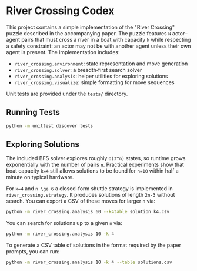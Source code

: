 # River Crossing Codex

This project contains a simple implementation of the "River Crossing" puzzle
described in the accompanying paper. The puzzle features `N` actor–agent pairs
that must cross a river in a boat with capacity `k` while respecting a safety
constraint: an actor may not be with another agent unless their own agent is
present. The implementation includes:

- `river_crossing.environment`: state representation and move generation
- `river_crossing.solver`: a breadth‑first search solver
- `river_crossing.analysis`: helper utilities for exploring solutions
- `river_crossing.visualize`: simple formatting for move sequences

Unit tests are provided under the `tests/` directory.

## Running Tests

```bash
python -m unittest discover tests
```

## Exploring Solutions

The included BFS solver explores roughly `O(3^n)` states, so runtime grows
exponentially with the number of pairs `n`. Practical experiments show that
boat capacity `k=4` still allows solutions to be found for `n=10` within half a
minute on typical hardware.

For `k=4` and `n \ge 6` a closed-form shuttle strategy is implemented in
`river_crossing.strategy`. It produces solutions of length `2n-3` without
search. You can export a CSV of these moves for larger `n` via:

```bash
python -m river_crossing.analysis 60 --k4table solution_k4.csv
```

You can search for solutions up to a given `n` via:

```bash
python -m river_crossing.analysis 10 -k 4
```

To generate a CSV table of solutions in the format required by the paper
prompts, you can run:

```bash
python -m river_crossing.analysis 10 -k 4 --table solutions.csv
```

